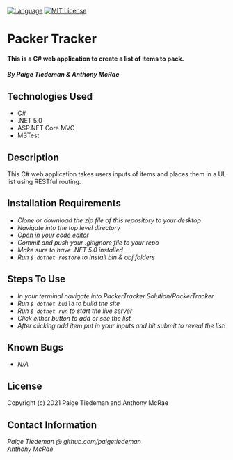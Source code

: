 [![Language][language-shield]][language-url]
[![MIT License][license-shield]][license-url]

# Packer Tracker

#### This is a C# web application to create a list of items to pack.

#### _By Paige Tiedeman & Anthony McRae_

## Technologies Used

* C#
* .NET 5.0
* ASP.NET Core MVC
* MSTest


## Description

This C# web application takes users inputs of items and places them in a UL list using RESTful routing.

## Installation Requirements

* _Clone or download the zip file of this repository to your desktop_
* _Navigate into the top level directory_
* _Open in your code editor_
* _Commit and push your .gitignore file to your repo_
* _Make sure to have .NET 5.0 installed_
* _Run `$ dotnet restore` to install bin & obj folders_

## Steps To Use

* _In your terminal navigate into PackerTracker.Solution/PackerTracker_
* _Run `$ dotnet build` to build the site_
* _Run `$ dotnet run` to start the live server_
* _Click either button to add or see the list_
* _After clicking add item put in your inputs and hit submit to reveal the list!_

## Known Bugs

* _N/A_

## License

Copyright (c) 2021 Paige Tiedeman and Anthony McRae

## Contact Information

_Paige Tiedeman @ github.com/paigetiedeman_  
_Anthony McRae_  

[license-shield]: https://img.shields.io/badge/License-MIT-blue
[license-url]: https://opensource.org/licenses/MIT
[language-shield]: https://img.shields.io/badge/Language-C%23-red
[language-url]: https://docs.microsoft.com/en-us/dotnet/csharp/
